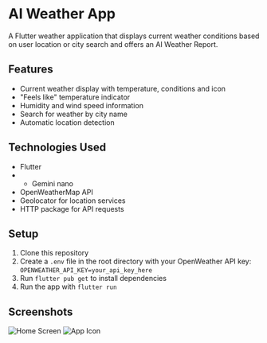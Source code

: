 # AI Weather App

A Flutter weather application that displays current weather conditions based on user location or city search and offers an AI Weather Report. 

## Features
- Current weather display with temperature, conditions and icon
- "Feels like" temperature indicator
- Humidity and wind speed information
- Search for weather by city name
- Automatic location detection

## Technologies Used
- Flutter
- - Gemini nano
- OpenWeatherMap API
- Geolocator for location services
- HTTP package for API requests

## Setup
1. Clone this repository
2. Create a `.env` file in the root directory with your OpenWeather API key: `OPENWEATHER_API_KEY=your_api_key_here`
3. Run `flutter pub get` to install dependencies
4. Run the app with `flutter run`

## Screenshots

![Home Screen](screenshots/screenshot1.jpg)
![App Icon](screenshots/screenshot2.jpg)
